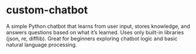 # custom-chatbot
A simple Python chatbot that learns from user input, stores knowledge, and answers questions based on what it’s learned. Uses only built-in libraries (json, re, difflib). Great for beginners exploring chatbot logic and basic natural language processing.
